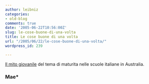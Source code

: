 ```yaml
---
author: leibniz
categories:
- old-blog
comments: true
date: '2005-06-22T10:56:00Z'
slug: le-cose-buone-di-una-volta
title: Le cose buone di una volta
url: "/2005/06/22/le-cose-buone-di-una-volta/"
wordpress_id: 239

---
```

[Il mito giovanile](http://mae.splinder.com/1119404898#5100646) del tema di maturita nelle scuole italiane in Australia.  



### Mae*
